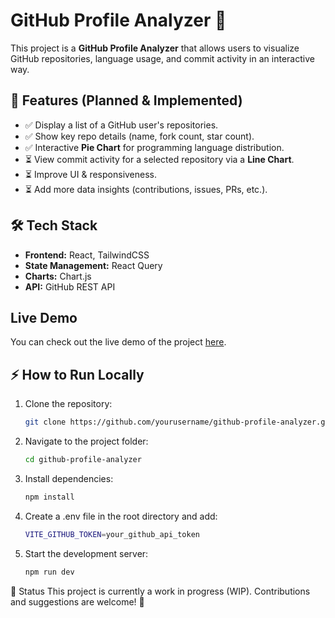 # GitHub Profile Analyzer 🚀  

This project is a **GitHub Profile Analyzer** that allows users to visualize GitHub repositories, language usage, and commit activity in an interactive way.  

## 📌 Features (Planned & Implemented)
- ✅ Display a list of a GitHub user's repositories.  
- ✅ Show key repo details (name, fork count, star count).  
- ✅ Interactive **Pie Chart** for programming language distribution.  
- ⏳ View commit activity for a selected repository via a **Line Chart**.  
- ⏳ Improve UI & responsiveness.  
- ⏳ Add more data insights (contributions, issues, PRs, etc.).  

## 🛠️ Tech Stack  
- **Frontend:** React, TailwindCSS  
- **State Management:** React Query  
- **Charts:** Chart.js  
- **API:** GitHub REST API

## Live Demo

You can check out the live demo of the project [here](https://gitrepostats.vercel.app/).

## ⚡ How to Run Locally  
1. Clone the repository:  
   ```sh
   git clone https://github.com/yourusername/github-profile-analyzer.git

2. Navigate to the project folder:
   ```sh
   cd github-profile-analyzer

3. Install dependencies:
   ```sh
   npm install

4. Create a .env file in the root directory and add:
   ```sh
   VITE_GITHUB_TOKEN=your_github_api_token

5. Start the development server:
   ```sh
   npm run dev

📌 Status
This project is currently a work in progress (WIP). Contributions and suggestions are welcome! 🎉
